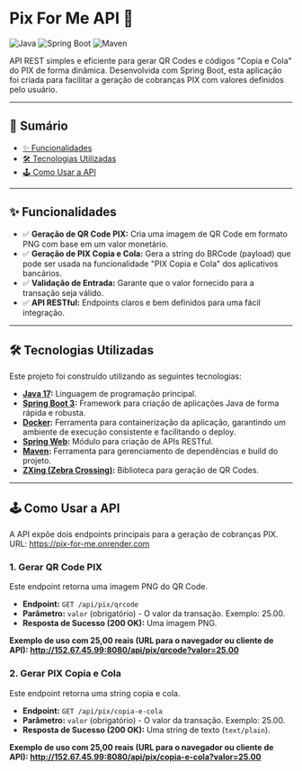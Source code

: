 # Pix For Me API 🚀

![Java](https://img.shields.io/badge/Java-17%2B-blue?style=for-the-badge&logo=java)
![Spring Boot](https://img.shields.io/badge/Spring_Boot-3.x-green?style=for-the-badge&logo=spring)
![Maven](https://img.shields.io/badge/Maven-4-red?style=for-the-badge&logo=apache-maven)

API REST simples e eficiente para gerar QR Codes e códigos "Copia e Cola" do PIX de forma dinâmica. Desenvolvida com Spring Boot, esta aplicação foi criada para facilitar a geração de cobranças PIX com valores definidos pelo usuário.

---

## 📍 Sumário

* [✨ Funcionalidades](#-funcionalidades)
* [🛠️ Tecnologias Utilizadas](#️-tecnologias-utilizadas)
* [🕹️ Como Usar a API](#️-como-usar-a-api)

---

## ✨ Funcionalidades

-   ✅ **Geração de QR Code PIX:** Cria uma imagem de QR Code em formato PNG com base em um valor monetário.
-   ✅ **Geração de PIX Copia e Cola:** Gera a string do BRCode (payload) que pode ser usada na funcionalidade "PIX Copia e Cola" dos aplicativos bancários.
-   ✅ **Validação de Entrada:** Garante que o valor fornecido para a transação seja válido.
-   ✅ **API RESTful:** Endpoints claros e bem definidos para uma fácil integração.

---

## 🛠️ Tecnologias Utilizadas

Este projeto foi construído utilizando as seguintes tecnologias:

-   **[Java 17](https://www.oracle.com/java/technologies/javase/jdk17-archive-downloads.html):** Linguagem de programação principal.
-   **[Spring Boot 3](https://spring.io/projects/spring-boot):** Framework para criação de aplicações Java de forma rápida e robusta.
-   **[Docker](https://www.docker.com/):** Ferramenta para containerização da aplicação, garantindo um ambiente de execução consistente e facilitando o deploy.
-   **[Spring Web](https://docs.spring.io/spring-framework/docs/current/reference/html/web.html):** Módulo para criação de APIs RESTful.
-   **[Maven](https://maven.apache.org/):** Ferramenta para gerenciamento de dependências e build do projeto.
-   **[ZXing (Zebra Crossing)](https://github.com/zxing/zxing):** Biblioteca para geração de QR Codes.

---


## 🕹️ Como Usar a API

A API expõe dois endpoints principais para a geração de cobranças PIX.
URL: https://pix-for-me.onrender.com

### 1. Gerar QR Code PIX

Este endpoint retorna uma imagem PNG do QR Code.

-   **Endpoint:** `GET /api/pix/qrcode`
-   **Parâmetro:** `valor` (obrigatório) - O valor da transação. Exemplo: 25.00.
-   **Resposta de Sucesso (200 OK):** Uma imagem PNG.

**Exemplo de uso com 25,00 reais (URL para o navegador ou cliente de API): http://152.67.45.99:8080/api/pix/qrcode?valor=25.00**

### 2. Gerar PIX Copia e Cola

Este endpoint retorna uma string copia e cola.

-   **Endpoint:** `GET /api/pix/copia-e-cola`
-   **Parâmetro:** `valor` (obrigatório) - O valor da transação. Exemplo: 25.00. 
-   **Resposta de Sucesso (200 OK):** Uma string de texto (`text/plain`).

**Exemplo de uso com 25,00 reais (URL para o navegador ou cliente de API): http://152.67.45.99:8080/api/pix/copia-e-cola?valor=25.00**
